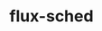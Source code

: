 ---
title: "flux-sched"
layout: cache
categories: [package, develop-2024-08-04]
meta: {"versions": ["0.33.1", "0.36.0"], "compilers": ["gcc@=11.4.0", "gcc@=7.3.1", "gcc@=9.4.0", "oneapi@=2024.2.0"], "oss": ["amzn2", "ubuntu20.04", "ubuntu22.04"], "platforms": ["linux"], "targets": ["aarch64", "neoverse_n1", "neoverse_v1", "neoverse_v2", "ppc64le", "x86_64_v3"], "stacks": ["aws-isc", "aws-isc-aarch64", "e4s-neoverse-v2", "e4s-neoverse_v1", "e4s-oneapi", "e4s-power", "root"], "num_specs": 8, "num_specs_by_stack": {"aws-isc-aarch64": 2, "root": 8, "aws-isc": 1, "e4s-power": 1, "e4s-neoverse_v1": 1, "e4s-neoverse-v2": 1, "e4s-oneapi": 1}}
spec_details: [{"hash": "p5ta4wy5lhj67gvcwimwpbrsgcisahpg", "compiler": "gcc@=7.3.1", "versions": ["0.33.1"], "os": "amzn2", "platform": "linux", "target": "aarch64", "variants": ["build_system=cmake", "build_type=Release", "~cuda", "~docs", "generator=ninja", "~ipo"], "stacks": ["aws-isc-aarch64", "root"], "size": "-", "tarball": "https://binaries.spack.io/releases/develop-2024-08-04/build_cache/linux-amzn2-aarch64/gcc-7.3.1/flux-sched-0.33.1/linux-amzn2-aarch64-gcc-7.3.1-flux-sched-0.33.1-p5ta4wy5lhj67gvcwimwpbrsgcisahpg.spack"}, {"hash": "2kgcquhh27jpy37mdtzueoducuibs5hh", "compiler": "gcc@=7.3.1", "versions": ["0.33.1"], "os": "amzn2", "platform": "linux", "target": "neoverse_n1", "variants": ["build_system=cmake", "build_type=Release", "~cuda", "~docs", "generator=ninja", "~ipo"], "stacks": ["aws-isc-aarch64", "root"], "size": "-", "tarball": "https://binaries.spack.io/releases/develop-2024-08-04/build_cache/linux-amzn2-neoverse_n1/gcc-7.3.1/flux-sched-0.33.1/linux-amzn2-neoverse_n1-gcc-7.3.1-flux-sched-0.33.1-2kgcquhh27jpy37mdtzueoducuibs5hh.spack"}, {"hash": "e3eqeg66s6kzq6v4clzuahgwua34ylye", "compiler": "gcc@=7.3.1", "versions": ["0.33.1"], "os": "amzn2", "platform": "linux", "target": "x86_64_v3", "variants": ["build_system=cmake", "build_type=Release", "~cuda", "~docs", "generator=ninja", "~ipo"], "stacks": ["root", "aws-isc"], "size": "-", "tarball": "https://binaries.spack.io/releases/develop-2024-08-04/build_cache/linux-amzn2-x86_64_v3/gcc-7.3.1/flux-sched-0.33.1/linux-amzn2-x86_64_v3-gcc-7.3.1-flux-sched-0.33.1-e3eqeg66s6kzq6v4clzuahgwua34ylye.spack"}, {"hash": "g2njziydokrf7krzieershgg7562zpbb", "compiler": "gcc@=9.4.0", "versions": ["0.36.0"], "os": "ubuntu20.04", "platform": "linux", "target": "ppc64le", "variants": ["build_system=cmake", "build_type=Release", "~cuda", "~docs", "generator=ninja", "~ipo"], "stacks": ["e4s-power", "root"], "size": "-", "tarball": "https://binaries.spack.io/releases/develop-2024-08-04/build_cache/linux-ubuntu20.04-ppc64le/gcc-9.4.0/flux-sched-0.36.0/linux-ubuntu20.04-ppc64le-gcc-9.4.0-flux-sched-0.36.0-g2njziydokrf7krzieershgg7562zpbb.spack"}, {"hash": "jettqk5jqbtq7evhtfcxdoffq3aq5vzh", "compiler": "gcc@=11.4.0", "versions": ["0.36.0"], "os": "ubuntu22.04", "platform": "linux", "target": "neoverse_v1", "variants": ["build_system=cmake", "build_type=Release", "~cuda", "~docs", "generator=ninja", "~ipo"], "stacks": ["e4s-neoverse_v1", "root"], "size": "-", "tarball": "https://binaries.spack.io/releases/develop-2024-08-04/build_cache/linux-ubuntu22.04-neoverse_v1/gcc-11.4.0/flux-sched-0.36.0/linux-ubuntu22.04-neoverse_v1-gcc-11.4.0-flux-sched-0.36.0-jettqk5jqbtq7evhtfcxdoffq3aq5vzh.spack"}, {"hash": "wuy33xhj4nruxb75m35hqvfmquywp2yq", "compiler": "gcc@=11.4.0", "versions": ["0.36.0"], "os": "ubuntu22.04", "platform": "linux", "target": "neoverse_v2", "variants": ["build_system=cmake", "build_type=Release", "~cuda", "~docs", "generator=ninja", "~ipo"], "stacks": ["root", "e4s-neoverse-v2"], "size": "-", "tarball": "https://binaries.spack.io/releases/develop-2024-08-04/build_cache/linux-ubuntu22.04-neoverse_v2/gcc-11.4.0/flux-sched-0.36.0/linux-ubuntu22.04-neoverse_v2-gcc-11.4.0-flux-sched-0.36.0-wuy33xhj4nruxb75m35hqvfmquywp2yq.spack"}, {"hash": "75edqtlpel3licswe6ku7k2zmdwvlgh7", "compiler": "gcc@=11.4.0", "versions": ["0.36.0"], "os": "ubuntu22.04", "platform": "linux", "target": "x86_64_v3", "variants": ["build_system=cmake", "build_type=Release", "~cuda", "~docs", "generator=ninja", "~ipo"], "stacks": ["root"], "size": "-", "tarball": "https://binaries.spack.io/releases/develop-2024-08-04/build_cache/linux-ubuntu22.04-x86_64_v3/gcc-11.4.0/flux-sched-0.36.0/linux-ubuntu22.04-x86_64_v3-gcc-11.4.0-flux-sched-0.36.0-75edqtlpel3licswe6ku7k2zmdwvlgh7.spack"}, {"hash": "mrujvxqjzenbkbxgwfyanca245kdfbcx", "compiler": "oneapi@=2024.2.0", "versions": ["0.36.0"], "os": "ubuntu22.04", "platform": "linux", "target": "x86_64_v3", "variants": ["build_system=cmake", "build_type=Release", "~cuda", "~docs", "generator=ninja", "~ipo"], "stacks": ["root", "e4s-oneapi"], "size": "-", "tarball": "https://binaries.spack.io/releases/develop-2024-08-04/build_cache/linux-ubuntu22.04-x86_64_v3/oneapi-2024.2.0/flux-sched-0.36.0/linux-ubuntu22.04-x86_64_v3-oneapi-2024.2.0-flux-sched-0.36.0-mrujvxqjzenbkbxgwfyanca245kdfbcx.spack"}]
---